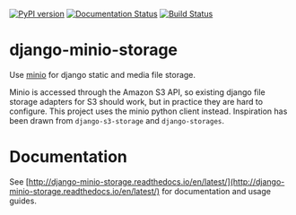 [![PyPI version](https://badge.fury.io/py/django-minio-storage.svg)](https://badge.fury.io/py/django-minio-storage)
[![Documentation Status](http://readthedocs.org/projects/django-minio-storage/badge/?version=latest)](http://django-minio-storage.readthedocs.io/en/latest/?badge=latest)
[![Build Status](https://travis-ci.org/py-pa/django-minio-storage.svg?branch=master)](https://travis-ci.org/py-pa/django-minio-storage)

# django-minio-storage

Use [minio](https://minio.io) for django static and media file storage.

Minio is accessed through the Amazon S3 API, so existing django file storage
adapters for S3 should work, but in practice they are hard to configure. This
project uses the minio python client instead. Inspiration has been drawn from
`django-s3-storage` and `django-storages`.

# Documentation

See
[http://django-minio-storage.readthedocs.io/en/latest/](http://django-minio-storage.readthedocs.io/en/latest/) for
documentation and usage guides.
